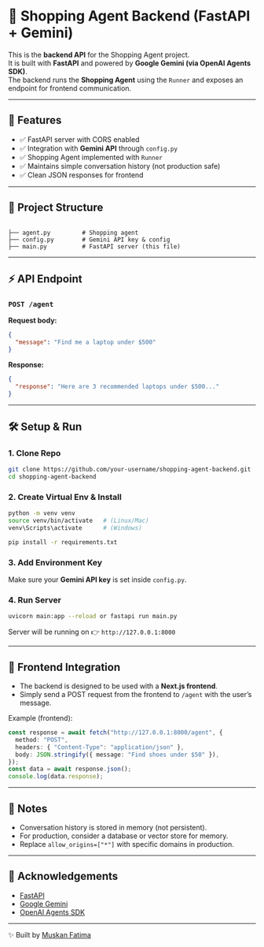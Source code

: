 
# 🛒 Shopping Agent Backend (FastAPI + Gemini)

This is the **backend API** for the Shopping Agent project.  
It is built with **FastAPI** and powered by **Google Gemini (via OpenAI Agents SDK)**.  
The backend runs the **Shopping Agent** using the `Runner` and exposes an endpoint for frontend communication.

---

## 🚀 Features
- ✅ FastAPI server with CORS enabled  
- ✅ Integration with **Gemini API** through `config.py`  
- ✅ Shopping Agent implemented with `Runner`  
- ✅ Maintains simple conversation history (not production safe)  
- ✅ Clean JSON responses for frontend  

---

## 📂 Project Structure
```

├── agent.py         # Shopping agent 
├── config.py        # Gemini API key & config
├── main.py          # FastAPI server (this file)

````

---

## ⚡ API Endpoint

### `POST /agent`

**Request body:**
```json
{
  "message": "Find me a laptop under $500"
}
````

**Response:**

```json
{
  "response": "Here are 3 recommended laptops under $500..."
}
```

---

## 🛠️ Setup & Run

### 1. Clone Repo

```bash
git clone https://github.com/your-username/shopping-agent-backend.git
cd shopping-agent-backend
```

### 2. Create Virtual Env & Install

```bash
python -m venv venv
source venv/bin/activate   # (Linux/Mac)
venv\Scripts\activate      # (Windows)

pip install -r requirements.txt
```

### 3. Add Environment Key

Make sure your **Gemini API key** is set inside `config.py`.

### 4. Run Server

```bash
uvicorn main:app --reload or fastapi run main.py
```

Server will be running on 👉 `http://127.0.0.1:8000`

---

## 🔗 Frontend Integration

* The backend is designed to be used with a **Next.js frontend**.
* Simply send a POST request from the frontend to `/agent` with the user’s message.

Example (frontend):

```ts
const response = await fetch("http://127.0.0.1:8000/agent", {
  method: "POST",
  headers: { "Content-Type": "application/json" },
  body: JSON.stringify({ message: "Find shoes under $50" }),
});
const data = await response.json();
console.log(data.response);
```

---

## 📌 Notes

* Conversation history is stored in memory (not persistent).
* For production, consider a database or vector store for memory.
* Replace `allow_origins=["*"]` with specific domains in production.

---

## 🙌 Acknowledgements

* [FastAPI](https://fastapi.tiangolo.com/)
* [Google Gemini](https://ai.google.dev/)
* [OpenAI Agents SDK](https://pypi.org/project/openai-agents/)

---

✨ Built by [Muskan Fatima](https://github.com/muskan-fatim)

```
